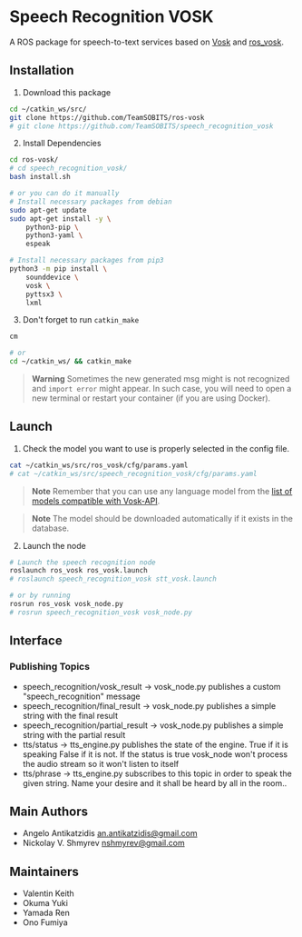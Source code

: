 Speech Recognition VOSK
======================

A ROS package for speech-to-text services based on [Vosk](https://github.com/alphacep/vosk-api) and [ros_vosk](https://github.com/alphacep/ros-vosk).

## Installation

1. Download this package

```bash
cd ~/catkin_ws/src/
git clone https://github.com/TeamSOBITS/ros-vosk
# git clone https://github.com/TeamSOBITS/speech_recognition_vosk
```

2. Install Dependencies

```bash
cd ros-vosk/
# cd speech_recognition_vosk/
bash install.sh

# or you can do it manually
# Install necessary packages from debian
sudo apt-get update
sudo apt-get install -y \
    python3-pip \
    python3-yaml \
    espeak

# Install necessary packages from pip3
python3 -m pip install \
    sounddevice \
    vosk \
    pyttsx3 \
    lxml
```

3. Don't forget to run `catkin_make`
```bash
cm

# or
cd ~/catkin_ws/ && catkin_make
```

> **Warning**
> Sometimes the new generated msg might is not recognized and `import error` might appear. In such case, you will need to open a new terminal or restart your container (if you are using Docker).


## Launch

1. Check the model you want to use is properly selected in the config file.
```bash
cat ~/catkin_ws/src/ros_vosk/cfg/params.yaml
# cat ~/catkin_ws/src/speech_recognition_vosk/cfg/params.yaml
```

> **Note**
> Remember that you can use any language model from the [list of models compatible with Vosk-API](https://alphacephei.com/vosk/models).

> **Note**
> The model should be downloaded automatically if it exists in the database.

2. Launch the node

```bash
# Launch the speech recognition node
roslaunch ros_vosk ros_vosk.launch
# roslaunch speech_recognition_vosk stt_vosk.launch

# or by running
rosrun ros_vosk vosk_node.py
# rosrun speech_recognition_vosk vosk_node.py
```

## Interface

### Publishing Topics
- speech_recognition/vosk_result    -> vosk_node.py publishes a custom "speech_recognition" message
- speech_recognition/final_result   -> vosk_node.py publishes a simple string with the final result
- speech_recognition/partial_result -> vosk_node.py publishes a simple string with the partial result
- tts/status -> tts_engine.py publishes the state of the engine. True if it is speaking False if it is not. If the status is true vosk_node won't process the audio stream so it won't listen to itself 
- tts/phrase -> tts_engine.py subscribes to this topic in order to speak the given string. Name your desire and it shall be heard by all in the room..

## Main Authors
- Angelo Antikatzidis <an.antikatzidis@gmail.com>
- Nickolay V. Shmyrev <nshmyrev@gmail.com>

## Maintainers
- Valentin Keith
- Okuma Yuki
- Yamada Ren
- Ono Fumiya
